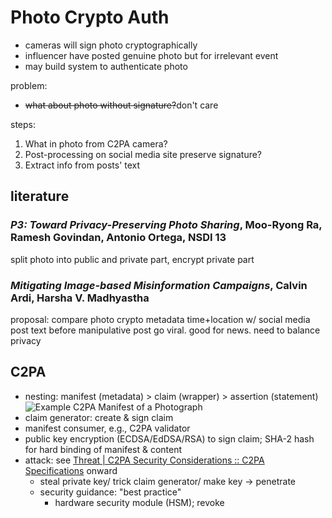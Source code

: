 # Photo Crypto Auth

- cameras will sign photo cryptographically
- influencer have posted genuine photo but for irrelevant event
- may build system to authenticate photo

problem:

- ~~what about photo without signature?~~don't care

steps:

1. What in photo from C2PA camera?
1. Post-processing on social media site preserve signature?
1. Extract info from posts' text

## literature

### *P3: Toward Privacy-Preserving Photo Sharing*, Moo-Ryong Ra, Ramesh Govindan, Antonio Ortega, NSDI 13

split photo into public and private part, encrypt private part

### *Mitigating Image-based Misinformation Campaigns*, Calvin Ardi, Harsha V. Madhyastha

proposal:
compare photo crypto metadata time+location w/ social media post text before
manipulative post go viral. good for news. need to balance privacy

## C2PA

- nesting: manifest (metadata) > claim (wrapper) > assertion (statement)
    ![Example C2PA Manifest of a
    Photograph](https://c2pa.org/specifications/specifications/2.1/specs/_images/Photo_Manifest.svg)
- claim generator: create & sign claim
- manifest consumer, e.g., C2PA validator
- public key encryption (ECDSA/EdDSA/RSA) to sign claim; SHA-2 hash for
    hard binding of manifest & content
- attack: see [Threat | C2PA Security Considerations :: C2PA
    Specifications](https://c2pa.org/specifications/specifications/1.0/security/Security_Considerations.html#_threat_spoofing_signed_c2pa_metadata_via_stolen_key)
    onward
    - steal private key/ trick claim generator/ make key → penetrate
    - security guidance: "best practice"
        - hardware security module (HSM); revoke

